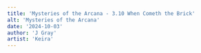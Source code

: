 ```yaml
---
title: 'Mysteries of the Arcana - 3.10 When Cometh the Brick'
alt: 'Mysteries of the Arcana'
date: '2024-10-03'
author: 'J Gray'
artist: 'Keira'
---
```

